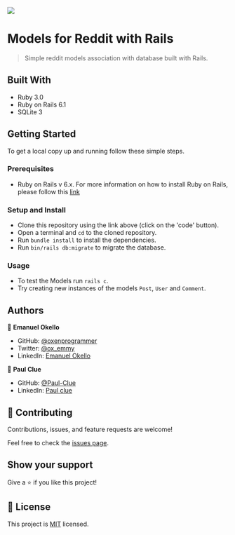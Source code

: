 ![](https://img.shields.io/badge/Microverse-blueviolet)

# Models for Reddit with Rails

> Simple reddit models association with database built with Rails.

## Built With

- Ruby 3.0
- Ruby on Rails 6.1
- SQLite 3


## Getting Started

To get a local copy up and running follow these simple steps.

### Prerequisites

- Ruby on Rails v 6.x. For more information on how to install Ruby on Rails, please follow this [link](https://guides.rubyonrails.org/getting_started.html)

### Setup and Install

- Clone this repository using the link above (click on the 'code' button).
- Open a terminal and `cd` to the cloned repository.
- Run `bundle install` to install the dependencies.
- Run `bin/rails db:migrate` to migrate the database.

### Usage

- To test the Models run `rails c`.
- Try creating new instances of the models `Post`, `User` and `Comment`.


## Authors

👤 **Emanuel Okello**

- GitHub: [@oxenprogrammer](https://github.com/oxenprogrammer)
- Twitter: [@ox_emmy](https://twitter.com/ox_emmy)
- LinkedIn: [Emanuel Okello](https://www.linkedin.com/in/emanuel-okello/)

👤 **Paul Clue**

- GitHub: [@Paul-Clue](https://github.com/Paul-Clue/)
- LinkedIn: [Paul clue](https://www.linkedin.com/in/paul-clue-5136a01b1/)

## 🤝 Contributing

Contributions, issues, and feature requests are welcome!

Feel free to check the [issues page](https://github.com/Paul-Clue/micro-reddit/issues).

## Show your support

Give a ⭐️ if you like this project!

## 📝 License

This project is [MIT](LICENSE) licensed.